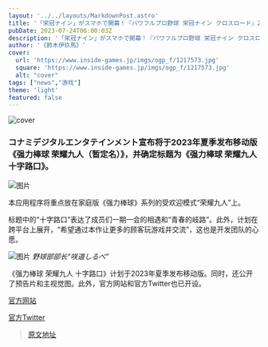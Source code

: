 ```yaml
---
layout: '../../layouts/MarkdownPost.astro'
title: '「栄冠ナイン」がスマホで開幕！『パワフルプロ野球 栄冠ナイン クロスロード』2023年夏配信'
pubDate: 2023-07-24T06:00:03Z
description: '「栄冠ナイン」がスマホで開幕！『パワフルプロ野球 栄冠ナイン クロスロード』2023年夏配信'
author: '《鈴木伊玖馬》'
cover:
  url: 'https://www.inside-games.jp/imgs/ogp_f/1217573.jpg'
  square: 'https://www.inside-games.jp/imgs/ogp_f/1217573.jpg'
  alt: "cover"
tags: ["news","游戏"]
theme: 'light'
featured: false
---
```


![cover](https://www.inside-games.jp/imgs/ogp_f/1217573.jpg)

### コナミデジタルエンタテインメント宣布将于2023年夏季发布移动版《强力棒球 荣耀九人（暂定名）》，并确定标题为《强力棒球 荣耀九人 十字路口》。

![图片](https://www.inside-games.jp/imgs/zoom/1217573.png)

本应用程序将重点放在家庭版《强力棒球》系列的受欢迎模式“荣耀九人”上。

标题中的“十字路口”表达了成员们一期一会的相遇和“青春的岐路”。此外，计划在跨平台上展开，“希望通过本作让更多的顾客玩游戏并交流”，这也是开发团队的心愿。

![图片](https://www.inside-games.jp/imgs/zoom/1217574.png)
*野球部部长“咲道しるべ”*

《强力棒球 荣耀九人 十字路口》计划于2023年夏季发布移动版。同时，还公开了预告片和主视觉图。此外，官方网站和官方Twitter也已开设。

[官方网站](https://www.konami.com/pawa/eikan_crossroad/)

[官方Twitter](https://twitter.com/pawa_eikan573)

>[原文地址](https://www.inside-games.jp/article/2023/07/24/147364.html)  
